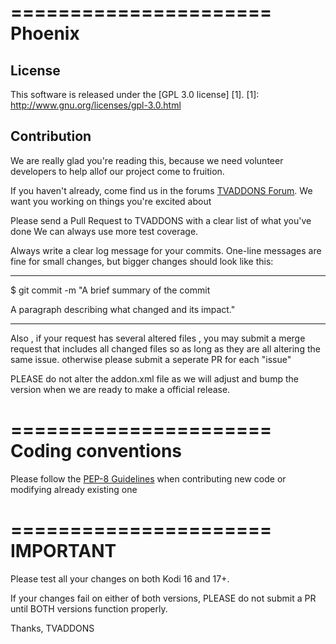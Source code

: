 ======================
Phoenix
======================

License
-------
This software is released under the [GPL 3.0 license] [1].
[1]: http://www.gnu.org/licenses/gpl-3.0.html

Contribution
------------


We are really glad you're reading this, because we need volunteer developers to help allof our project come to fruition.

If you haven't already, come find us in the forums [TVADDONS Forum](https://www.tvaddons.ag/forums). We want you working on things you're excited about

Please send a  Pull Request to TVADDONS with a clear list of what you've done  We can always use more test coverage. 

Always write a clear log message for your commits. One-line messages are fine for small changes, but bigger changes should look like this:
____________________________________________________
$ git commit -m "A brief summary of the commit


A paragraph describing what changed and its impact."
____________________________________________________
Also , if your request has several altered files , you may submit a merge request that includes all changed files so as long as they are all altering the same issue.
otherwise please submit a seperate PR for each "issue"

PLEASE do not alter the addon.xml file as we will adjust and bump the version when we are ready to make a official release.


======================
Coding conventions
======================


Please follow the [PEP-8 Guidelines](https://www.python.org/dev/peps/pep-0008) when contributing new code or modifying
already existing one


======================
IMPORTANT
======================

Please test all your changes on both Kodi 16 and 17+. 

If your changes fail on either of both versions, PLEASE do not submit a PR until BOTH versions function properly.


Thanks, TVADDONS